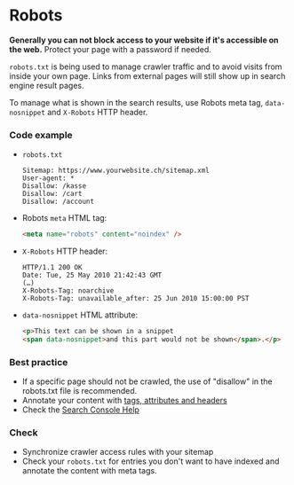 # Robots

**Generally you can not block access to your website if it's accessible on the web.**
Protect your page with a password if needed.

`robots.txt` is being used to manage crawler traffic and to avoid visits from inside your own page.
Links from external pages will still show up in search engine result pages.

To manage what is shown in the search results, use Robots meta tag, `data-nosnippet` and `X-Robots` HTTP header.

### Code example

* `robots.txt`

  ```
  Sitemap: https://www.yourwebsite.ch/sitemap.xml
  User-agent: *
  Disallow: /kasse
  Disallow: /cart
  Disallow: /account
  ```

* Robots `meta` HTML tag:

  ```html
  <meta name="robots" content="noindex" />
  ```

* `X-Robots` HTTP header:

  ```
  HTTP/1.1 200 OK
  Date: Tue, 25 May 2010 21:42:43 GMT
  (…)
  X-Robots-Tag: noarchive
  X-Robots-Tag: unavailable_after: 25 Jun 2010 15:00:00 PST
  ```

* `data-nosnippet` HTML attribute:

  ```html
  <p>This text can be shown in a snippet
  <span data-nosnippet>and this part would not be shown</span>.</p>
  ```

### Best practice

* If a specific page should not be crawled, the use of "disallow" in the robots.txt file is recommended.
* Annotate your content with [tags, attributes and headers](https://developers.google.com/search/docs/advanced/robots/robots_meta_tag)
* Check the [Search Console Help](https://support.google.com/webmasters/answer/6062608)

### Check

* Synchronize crawler access rules with your sitemap
* Check your `robots.txt` for entries you don't want to have indexed and annotate the content with meta tags.
